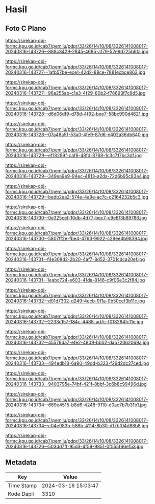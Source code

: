 # Hasil

## Foto C Plano

https://sirekap-obj-formc.kpu.go.id/cab7/pemilu/pdpr/33/26/14/10/08/3326141008017-20240316-143726--888c8429-2845-4685-af79-52e9d725b6fa.jpg

https://sirekap-obj-formc.kpu.go.id/cab7/pemilu/pdpr/33/26/14/10/08/3326141008017-20240316-143727--1afb57be-ece1-42d2-88ce-7881ecbce863.jpg

https://sirekap-obj-formc.kpu.go.id/cab7/pemilu/pdpr/33/26/14/10/08/3326141008017-20240316-143727--96a255ab-c1a3-4f29-80b2-f78693f7c9d5.jpg

https://sirekap-obj-formc.kpu.go.id/cab7/pemilu/pdpr/33/26/14/10/08/3326141008017-20240316-143728--d6d06df9-d78d-4f92-bee7-58bc990d4621.jpg

https://sirekap-obj-formc.kpu.go.id/cab7/pemilu/pdpr/33/26/14/10/08/3326141008017-20240316-143728--07a48a51-53a0-4fe9-87d6-e402a36db640.jpg

https://sirekap-obj-formc.kpu.go.id/cab7/pemilu/pdpr/33/26/14/10/08/3326141008017-20240316-143729--ef18289f-caf8-48fd-8768-1c3c717bc3df.jpg

https://sirekap-obj-formc.kpu.go.id/cab7/pemilu/pdpr/33/26/14/10/08/3326141008017-20240316-143729--349ea9e9-94ec-4813-a2da-72d6b95c83e4.jpg

https://sirekap-obj-formc.kpu.go.id/cab7/pemilu/pdpr/33/26/14/10/08/3326141008017-20240316-143729--bedb2ea2-574e-4a9e-ac7c-c2164232b5c3.jpg

https://sirekap-obj-formc.kpu.go.id/cab7/pemilu/pdpr/33/26/14/10/08/3326141008017-20240316-143730--0e325cef-10db-4d77-bec7-c9e8f3b89786.jpg

https://sirekap-obj-formc.kpu.go.id/cab7/pemilu/pdpr/33/26/14/10/08/3326141008017-20240316-143730--5807ff2e-fbe4-4763-9922-c29ee4b98394.jpg

https://sirekap-obj-formc.kpu.go.id/cab7/pemilu/pdpr/33/26/14/10/08/3326141008017-20240316-143731--f4e308d2-2b20-4af7-8d52-3701cdca20ef.jpg

https://sirekap-obj-formc.kpu.go.id/cab7/pemilu/pdpr/33/26/14/10/08/3326141008017-20240316-143731--1eabc724-e603-41da-8146-c9f06e3c2f84.jpg

https://sirekap-obj-formc.kpu.go.id/cab7/pemilu/pdpr/33/26/14/10/08/3326141008017-20240316-143732--d01d7302-d249-4ecb-9f1a-0b50cef3b11c.jpg

https://sirekap-obj-formc.kpu.go.id/cab7/pemilu/pdpr/33/26/14/10/08/3326141008017-20240316-143732--2233c157-184c-4488-ad7c-f018284fc11e.jpg

https://sirekap-obj-formc.kpu.go.id/cab7/pemilu/pdpr/33/26/14/10/08/3326141008017-20240316-143732--45579da7-efe2-4809-bb02-dab72062069a.jpg

https://sirekap-obj-formc.kpu.go.id/cab7/pemilu/pdpr/33/26/14/10/08/3326141008017-20240316-143733--494edb18-6a90-49dd-b323-f29d2dc27ced.jpg

https://sirekap-obj-formc.kpu.go.id/cab7/pemilu/pdpr/33/26/14/10/08/3326141008017-20240316-143733--9403795e-74bf-421f-8bbf-3c6b8c99496d.jpg

https://sirekap-obj-formc.kpu.go.id/cab7/pemilu/pdpr/33/26/14/10/08/3326141008017-20240316-143734--669e4515-b8d6-4248-9110-d0ac7b7b31b1.jpg

https://sirekap-obj-formc.kpu.go.id/cab7/pemilu/pdpr/33/26/14/10/08/3326141008017-20240316-143734--c04e083b-588b-4114-8b30-d17bf04d88b8.jpg

https://sirekap-obj-formc.kpu.go.id/cab7/pemilu/pdpr/33/26/14/10/08/3326141008017-20240316-143726--503dd7ff-95d3-4f59-9851-0f555f66ef53.jpg


## Metadata

| Key        | Value               |
| ---------- | ------------------- |
| Time Stamp | 2024-03-16 15:03:47 |
| Kode Dapil | 3310                |



